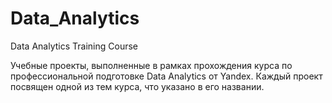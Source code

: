 # Data_Analytics
Data Analytics Training Course

Учебные проекты, выполненные в рамках прохождения курса по профессиональной подготовке Data Analytics от Yandex.
Каждый проект посвящен одной из тем курса, что указано в его названии.
